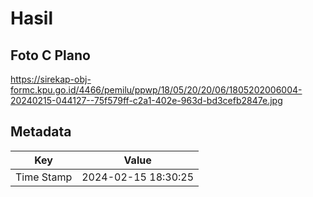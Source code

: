# Hasil

## Foto C Plano

https://sirekap-obj-formc.kpu.go.id/4466/pemilu/ppwp/18/05/20/20/06/1805202006004-20240215-044127--75f579ff-c2a1-402e-963d-bd3cefb2847e.jpg


## Metadata

| Key        | Value               |
| ---------- | ------------------- |
| Time Stamp | 2024-02-15 18:30:25 |



